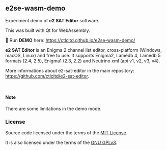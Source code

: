 ## e2se-wasm-demo

Experiment demo of **e2 SAT Editor** software.

This was built with Qt for WebAssembly.

📡 Run **DEMO** here: https://ctlcltd.github.io/e2se-wasm-demo/

**e2 SAT Editor** is an Enigma 2 channel list editor, cross-platform (Windows, macOS, Linux) and free to use. It supports Enigma2, Lamedb 4, Lamedb 5 formats (2.4, 2.5), Enigma1 (2.3, 2.2) and Neutrino xml (api v1, v2, v3, v4).

More informations about e2-sat-editor in the main repository: https://github.com/ctlcltd/e2-sat-editor.


&nbsp;

#### Note

There are some limitations in the demo mode.

### License

Source code licensed under the terms of the [MIT License](https://github.com/ctlcltd/e2-sat-editor/blob/main/LICENSE-MIT).

It is also licensed under the terms of the [GNU GPLv3](https://github.com/ctlcltd/e2-sat-editor/blob/main/LICENSE-GPL-3.0-or-later).

